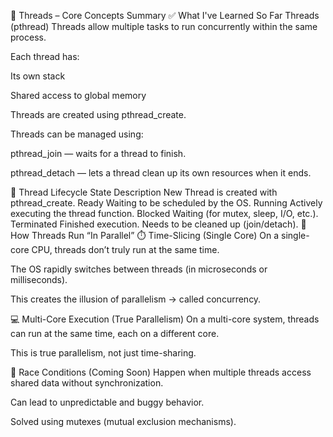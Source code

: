 🧵 Threads – Core Concepts Summary
✅ What I've Learned So Far
Threads (pthread)
Threads allow multiple tasks to run concurrently within the same process.

Each thread has:

Its own stack

Shared access to global memory

Threads are created using pthread_create.

Threads can be managed using:

pthread_join — waits for a thread to finish.

pthread_detach — lets a thread clean up its own resources when it ends.

🔄 Thread Lifecycle
State	Description
New	Thread is created with pthread_create.
Ready	Waiting to be scheduled by the OS.
Running	Actively executing the thread function.
Blocked	Waiting (for mutex, sleep, I/O, etc.).
Terminated	Finished execution. Needs to be cleaned up (join/detach).
🧠 How Threads Run “In Parallel”
⏱️ Time-Slicing (Single Core)
On a single-core CPU, threads don’t truly run at the same time.

The OS rapidly switches between threads (in microseconds or milliseconds).

This creates the illusion of parallelism → called concurrency.

💻 Multi-Core Execution (True Parallelism)
On a multi-core system, threads can run at the same time, each on a different core.

This is true parallelism, not just time-sharing.

🧨 Race Conditions (Coming Soon)
Happen when multiple threads access shared data without synchronization.

Can lead to unpredictable and buggy behavior.

Solved using mutexes (mutual exclusion mechanisms).

